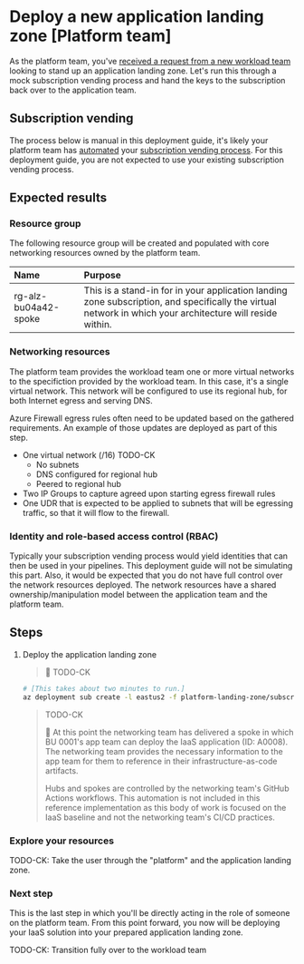 # Deploy a new application landing zone [Platform team]

As the platform team, you've [received a request from a new workload team](./03-subscription-vending-request.md) looking to stand up an application landing zone. Let's run this through a mock subscription vending process and hand the keys to the subscription back over to the application team.

## Subscription vending

The process below is manual in this deployment guide, it's likely your platform team has [automated](https://learn.microsoft.com/azure/architecture/landing-zones/subscription-vending) your [subscription vending process](https://learn.microsoft.com/azure/cloud-adoption-framework/ready/landing-zone/design-area/subscription-vending). For this deployment guide, you are not expected to use your existing subscription vending process.

## Expected results

### Resource group

The following resource group will be created and populated with core networking resources owned by the platform team.

| Name                 | Purpose                                   |
| :------------------- | :---------------------------------------- |
| rg-alz-bu04a42-spoke | This is a stand-in for in your application landing zone subscription, and specifically the virtual network in which your architecture will reside within. |

### Networking resources

The platform team provides the workload team one or more virtual networks to the specifiction provided by the workload team. In this case, it's a single virtual network. This network will be configured to use its regional hub, for both Internet egress and serving DNS.

Azure Firewall egress rules often need to be updated based on the gathered requirements. An example of those updates are deployed as part of this step.

- One virtual network (/16)  TODO-CK
  - No subnets
  - DNS configured for regional hub
  - Peered to regional hub
- Two IP Groups to capture agreed upon starting egress firewall rules
- One UDR that is expected to be applied to subnets that will be egressing traffic, so that it will flow to the firewall.

### Identity and role-based access control (RBAC)

Typically your subscription vending process would yield identities that can then be used in your pipelines. This deployment guide will not be simulating this part.  Also, it would be expected that you do not have full control over the network resources deployed. The network resources have a shared ownership/manipulation model between the application team and the platform team.

## Steps

1. Deploy the application landing zone

   > :book: TODO-CK

   ```bash
   # [This takes about two minutes to run.]
   az deployment sub create -l eastus2 -f platform-landing-zone/subscription-vending/deploy-alz-bu04a42.bicep -p location=eastus2 hubVnetResourceId="${RESOURCEID_VNET_HUB_IAAS_BASELINE}"
   ```

   > TODO-CK
   >
   > :book: At this point the networking team has delivered a spoke in which BU 0001's app team can deploy the IaaS application (ID: A0008). The networking team provides the necessary information to the app team for them to reference in their infrastructure-as-code artifacts.
   >
   > Hubs and spokes are controlled by the networking team's GitHub Actions workflows. This automation is not included in this reference implementation as this body of work is focused on the IaaS baseline and not the networking team's CI/CD practices.

### Explore your resources

TODO-CK: Take the user through the "platform" and the application landing zone.

### Next step

This is the last step in which you'll be directly acting in the role of someone on the platform team. From this point forward, you now will be deploying your IaaS solution into your prepared application landing zone.

TODO-CK: Transition fully over to the workload team
